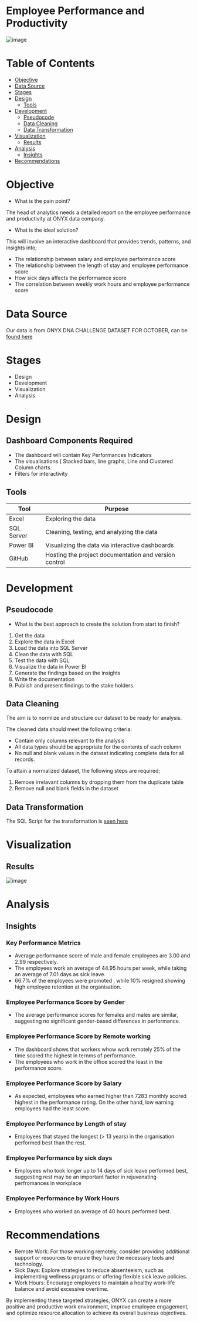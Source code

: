 # Employee Performance and Productivity


![image](https://github.com/user-attachments/assets/7b4e588d-330d-4981-be0a-2b0ac9564207)



# Table of Contents

- [Objective](#objective)
- [Data Source](#data-source)
- [Stages](#stages)
- [Design](#design)
  - [Tools](#tools)
- [Development](#development)
  - [Pseudocode](#pseudocode)
  - [Data Cleaning](#data-cleaning)
  - [Data Transformation](#data-transformation)
- [Visualization](#visualization)
  - [Results](#results)
- [Analysis](#analysis)
  - [Insights](#insights)
- [Recommendations](#recommendations)


# Objective

- What is the pain point?

The head of analytics needs a detailed report on the employee performance and productivity at ONYX data company.

- What is the ideal solution?

This will involve an interactive dashboard that provides trends, patterns, and insights into;

- The relationship between salary and employee performance score
- The relationship between the length of stay and employee performance score
- How sick days affects the performamce score
- The correlation between weekly work hours and employee performance score


# Data Source

Our data is from ONYX DNA CHALLENGE DATASET FOR OCTOBER, can be [found here](https://github.com/Ugondu/ONYXEmployeePerformance/blob/main/Assets/Datasets/Employee%20Performance%20Onyx.xlsx)


# Stages

- Design
- Development
- Visualization
- Analysis



# Design

## Dashboard Components Required

- The dashboard will contain Key Performances Indicators
- The visualisations ( Stacked bars, line graphs, Line and Clustered Column charts
- Filters for interactivity

## Tools

| Tool | Purpose |
| --- | --- |
| Excel | Exploring the data |
| SQL Server | Cleaning, testing, and analyzing the data |
| Power BI | Visualizing the data via interactive dashboards |
| GitHub | Hosting the project documentation and version control |


# Development

## Pseudocode

- What is the best approach to create the solution from start to finish?

1. Get the data
2. Explore the data in Excel
3. Load the data into SQL Server
4. Clean the data with SQL
5. Test the data with SQL
6. Visualize the data in Power BI
7. Generate the findings based on the insights
8. Write the documentation 
9. Publish and present findings to the stake holders.


## Data Cleaning

The aim is to normlize and structure our dataset to be ready for analysis.


The cleaned data should meet the following criteria:

- Contain only columns relevant to the analysis
- All data types should be appropriate for the contents of each column
- No null and blank values in the dataset indicating complete data for all records.

To attain a normalized dataset, the following steps are required;

1. Remove irrelavant columns by dropping them from the duplicate table
2. Remove null and blank fields in the dataset


## Data Transformation

The SQL Script for the transformation is [seen here](https://github.com/Ugondu/ONYXEmployeePerformance/blob/main/Assets/SQL%20Script/hr_analytic_sql.sql)


# Visualization

## Results

![image](https://github.com/user-attachments/assets/da87d9b4-8ab9-4592-9648-5af54b1e2d08)


# Analysis

## Insights

### Key Performance Metrics
- Average performance score of male and female employees are 3.00 and 2.99 respectively.
- The employees work an average of 44.95 hours per week, while taking an average of 7.01 days as sick leave.
- 66.7% of the employees were promoted , while 10% resigned showing high employee retention at the organisation.

### Employee Performance Score by Gender
- The average performance scores for females and males are similar, suggesting no significant gender-based differences in performance.

### Employee Performance Score by Remote working
- The dashboard shows that workers whow work remotely 25% of the time scored the highest in ternms of performance.
- The employees who work in the office scored the least in the performance score.

### Employee Performance Score by Salary

- As expected, employees who earned higher than 7283 monthly scored highest in the performance rating. On the other hand, low earning employees had the least score.


### Employee Performance by Length of stay

- Employees that stayed the longest (> 13 years) in the organisation performed best than the rest.

### Employee Performance by sick days

- Employees who took longer up to 14 days of sick leave performed best, suggesting rest may be an important factor in rejuvenating perfromances in workplace

### Employee Performance by Work Hours

- Employees who worked an average of 40 hours performed best.
   


# Recommendations

* Remote Work: 
For those working remotely, consider providing additional support or resources to ensure they have the necessary tools and technology.
* Sick Days:
Explore strategies to reduce absenteeism, such as implementing wellness programs or offering flexible sick leave policies.
* Work Hours:
Encourage employees to maintain a healthy work-life balance and avoid excessive overtime.

By implementing these targeted strategies, ONYX can create a more positive and productive work environment, improve employee engagement, and optimize resource allocation to achieve its overall business objectives.









